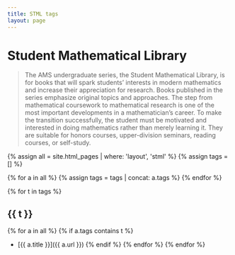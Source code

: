 ```yaml
---
title: STML tags
layout: page
---
```


# Student Mathematical Library
> The AMS undergraduate series, the Student Mathematical Library, is for books that will spark students’ interests in modern mathematics and increase their appreciation for research. Books published in the series emphasize original topics and approaches. The step from mathematical coursework to mathematical research is one of the most important developments in a mathematician’s career. To make the transition successfully, the student must be motivated and interested in doing mathematics rather than merely learning it. They are suitable for honors courses, upper-division seminars, reading courses, or self-study.

{% assign all = site.html_pages | where: 'layout', 'stml' %}
{% assign tags = [] %}

{% for a in all %}
    {% assign tags = tags | concat: a.tags %}
{% endfor %}

{% for t in tags %}
## {{ t }}
{% for a in all %}
{% if a.tags contains t %}
- [{{ a.title }}]({{ a.url }})
{% endif %}
{% endfor %}
{% endfor %}
